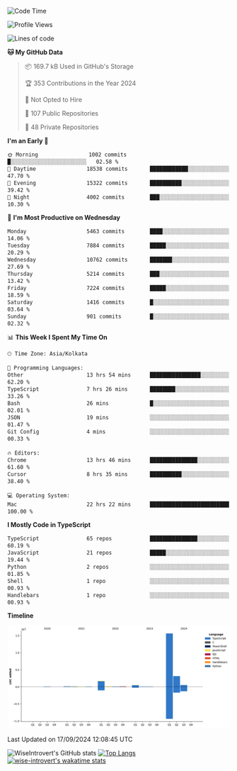 <!--START_SECTION:waka-->
![Code Time](http://img.shields.io/badge/Code%20Time-1%2C613%20hrs%2053%20mins-blue)

![Profile Views](http://img.shields.io/badge/Profile%20Views-0-blue)

![Lines of code](https://img.shields.io/badge/From%20Hello%20World%20I%27ve%20Written-22.1%20million%20lines%20of%20code-blue)

**🐱 My GitHub Data** 

> 📦 169.7 kB Used in GitHub's Storage 
 > 
> 🏆 353 Contributions in the Year 2024
 > 
> 🚫 Not Opted to Hire
 > 
> 📜 107 Public Repositories 
 > 
> 🔑 48 Private Repositories 
 > 
**I'm an Early 🐤** 

```text
🌞 Morning                1002 commits        █░░░░░░░░░░░░░░░░░░░░░░░░   02.58 % 
🌆 Daytime                18538 commits       ████████████░░░░░░░░░░░░░   47.70 % 
🌃 Evening                15322 commits       ██████████░░░░░░░░░░░░░░░   39.42 % 
🌙 Night                  4002 commits        ███░░░░░░░░░░░░░░░░░░░░░░   10.30 % 
```
📅 **I'm Most Productive on Wednesday** 

```text
Monday                   5463 commits        ████░░░░░░░░░░░░░░░░░░░░░   14.06 % 
Tuesday                  7884 commits        █████░░░░░░░░░░░░░░░░░░░░   20.29 % 
Wednesday                10762 commits       ███████░░░░░░░░░░░░░░░░░░   27.69 % 
Thursday                 5214 commits        ███░░░░░░░░░░░░░░░░░░░░░░   13.42 % 
Friday                   7224 commits        █████░░░░░░░░░░░░░░░░░░░░   18.59 % 
Saturday                 1416 commits        █░░░░░░░░░░░░░░░░░░░░░░░░   03.64 % 
Sunday                   901 commits         █░░░░░░░░░░░░░░░░░░░░░░░░   02.32 % 
```


📊 **This Week I Spent My Time On** 

```text
🕑︎ Time Zone: Asia/Kolkata

💬 Programming Languages: 
Other                    13 hrs 54 mins      ████████████████░░░░░░░░░   62.20 % 
TypeScript               7 hrs 26 mins       ████████░░░░░░░░░░░░░░░░░   33.26 % 
Bash                     26 mins             █░░░░░░░░░░░░░░░░░░░░░░░░   02.01 % 
JSON                     19 mins             ░░░░░░░░░░░░░░░░░░░░░░░░░   01.47 % 
Git Config               4 mins              ░░░░░░░░░░░░░░░░░░░░░░░░░   00.33 % 

🔥 Editors: 
Chrome                   13 hrs 46 mins      ███████████████░░░░░░░░░░   61.60 % 
Cursor                   8 hrs 35 mins       ██████████░░░░░░░░░░░░░░░   38.40 % 

💻 Operating System: 
Mac                      22 hrs 22 mins      █████████████████████████   100.00 % 
```

**I Mostly Code in TypeScript** 

```text
TypeScript               65 repos            ███████████████░░░░░░░░░░   60.19 % 
JavaScript               21 repos            █████░░░░░░░░░░░░░░░░░░░░   19.44 % 
Python                   2 repos             ░░░░░░░░░░░░░░░░░░░░░░░░░   01.85 % 
Shell                    1 repo              ░░░░░░░░░░░░░░░░░░░░░░░░░   00.93 % 
Handlebars               1 repo              ░░░░░░░░░░░░░░░░░░░░░░░░░   00.93 % 
```



**Timeline**

![Lines of Code chart](https://raw.githubusercontent.com/wise-introvert/wise-introvert/master/assets/bar_graph.png)


 Last Updated on 17/09/2024 12:08:45 UTC
<!--END_SECTION:waka-->

![WiseIntrovert's GitHub stats](https://github-readme-stats.vercel.app/api?username=wise-introvert&count_private=true&show_icons=true)
[![Top Langs](https://github-readme-stats.vercel.app/api/top-langs/?username=wise-introvert&langs_count=10)](https://github.com/anuraghazra/github-readme-stats)
[![wise-introvert's wakatime stats](https://github-readme-stats.vercel.app/api/wakatime?username=wiseintrovert)](https://github.com/anuraghazra/github-readme-stats)
